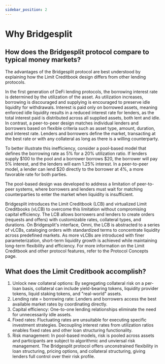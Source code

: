 ```yaml
---
sidebar_position: 2
---
```

# Why Bridgesplit
## How does the Bridgesplit protocol compare to typical money markets?
The advantages of the Bridgesplit protocol are best understood by explaining how the Limit Creditbook design differs from other lending protocols.

In the first generation of DeFi lending protocols, the borrowing interest rate is determined by the utilization of the asset. As utilization increases, borrowing is discouraged and supplying is encouraged to preserve idle liquidity for withdrawals. Interest is paid only on borrowed assets, meaning enforced idle liquidity results in a reduced interest rate for lenders, as the total interest paid is distributed across all supplied assets, both lent and idle. In contrast, a peer-to-peer design matches individual lenders and borrowers based on flexible criteria such as asset type, amount, duration, and interest rate. Lenders and borrowers define the market, transacting at the best rate or with any collateral as long as there is a willing counterparty.

To better illustrate this inefficiency, consider a pool-based model that defines the borrowing rate as 5% for a 20% utilization ratio. If lenders supply $100 to the pool and a borrower borrows $20, the borrower will pay 5% interest, and the lenders will earn 1.25% interest. In a peer-to-peer model, a lender can lend $20 directly to the borrower at 4%, a more favorable rate for both parties.

The pool-based design was developed to address a limitation of peer-to-peer systems, where borrowers and lenders must wait for matching counterparties to enter the market when liquidity is insufficient.

Bridgesplit introduces the Limit Creditbook (LCB) and virtualized Limit Creditbooks (vLCB) to overcome this limitation without compromising capital efficiency. The LCB allows borrowers and lenders to create orders (requests and offers) with customizable rates, collateral types, and durations. On Bridgesplit's interface, Omni, the LCB is abstracted to a series of vLCBs, cataloging orders with standardized terms to concentrate liquidity across predefined markets. As more vLCBs are introduced with finer parameterization, short-term liquidity growth is achieved while maintaining long-term flexibility and efficiency. For more information on the Limit Creditbook and other protocol features, refer to the Protocol Concepts page.

## What does the Limit Creditbook accomplish?
1. Unlock new collateral options: By segregating collateral risk on a per-loan basis, collateral can include yield-bearing tokens, liquidity provider tokens, liquid staking tokens, and "real-world" assets.
2. Lending rate = borrowing rate: Lenders and borrowers access the best available market rates by coordinating directly.
3. Capital efficiency: One-to-one lending relationships eliminate the need for unnecessarily idle assets.
4. Fixed rates: Fluctuating rates are unsuitable for executing specific investment strategies. Decoupling interest rates from utilization ratios enables fixed rates and other loan structuring functionality. 
5. Risk management: In pool-based models, risk is pooled across assets and participants are subject to algorithmic and unviersal risk management. The Bridgesplit protocol offers unconstrained flexibility in loan structuring, pricing options, and collateral structuring, giving lenders full control over their risk profile.
